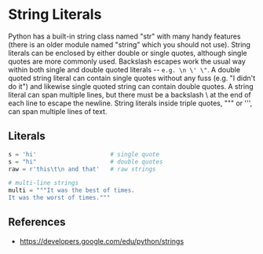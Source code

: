 # String Literals
Python has a built-in string class named "str" with many handy features (there is an older module named "string" which you should not use). String literals can be enclosed by either double or single quotes, although single quotes are more commonly used. Backslash escapes work the usual way within both single and double quoted literals -- `e.g. \n \' \"`. A double quoted string literal can contain single quotes without any fuss (e.g. "I didn't do it") and likewise single quoted string can contain double quotes. A string literal can span multiple lines, but there must be a backslash \ at the end of each line to escape the newline. String literals inside triple quotes, """ or ''', can span multiple lines of text.

## Literals
```python
s = 'hi'                     # single quote
s = "hi"                     # double quotes
raw = r'this\t\n and that'   # raw strings

# multi-line strings
multi = """It was the best of times.
It was the worst of times."""
```

## References
- https://developers.google.com/edu/python/strings